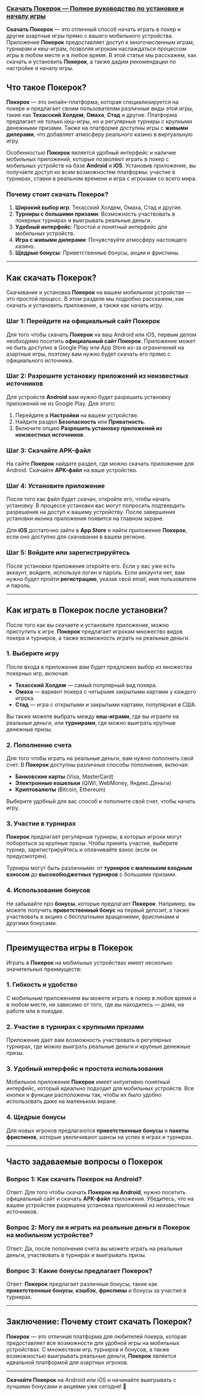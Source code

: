 ### [Скачать Покерок — Полное руководство по установке и началу игры](https://click.ggpartners.com/?serial=592\&creative_id=153\&anid=polzovat_publish)

**Скачать Покерок** — это отличный способ начать играть в покер и другие азартные игры прямо с вашего мобильного устройства. Приложение **Покерок** предоставляет доступ к многочисленным играм, турнирам и кеш-играм, позволяя игрокам наслаждаться процессом игры в любом месте и в любое время. В этой статье мы расскажем, как скачать и установить **Покерок**, а также дадим рекомендации по настройке и началу игры.

## Что такое Покерок?

**Покерок** — это онлайн-платформа, которая специализируется на покере и предлагает своим пользователям различные виды этой игры, такие как **Техасский Холдем**, **Омаха**, **Стад** и другие. Платформа предлагает не только кеш-игры, но и регулярные турниры с крупными денежными призами. Также на платформе доступны игры с **живыми дилерами**, что добавляет атмосферу реального казино в виртуальную игру.

Особенностью **Покерок** является удобный интерфейс и наличие мобильных приложений, которые позволяют играть в покер с мобильных устройств на базе **Android** и **iOS**. Установив приложение, вы получаете доступ ко всем возможностям платформы: участие в турнирах, ставки в реальном времени и игра с игроками со всего мира.

### Почему стоит скачать Покерок?

1. **Широкий выбор игр**: Техасский Холдем, Омаха, Стад и другие.
2. **Турниры с большими призами**: Возможность участвовать в покерных турнирах и выигрывать реальные деньги.
3. **Удобный интерфейс**: Простой и понятный интерфейс для мобильных устройств.
4. **Игра с живыми дилерами**: Почувствуйте атмосферу настоящего казино.
5. **Щедрые бонусы**: Приветственные бонусы, акции и фриспины.

***

## Как скачать Покерок?

Скачивание и установка **Покерок** на вашем мобильном устройстве — это простой процесс. В этом разделе мы подробно расскажем, как скачать и установить приложение, а также как начать игру.

### Шаг 1: Перейдите на официальный сайт Покерок

Для того чтобы скачать **Покерок** на ваш Android или iOS, первым делом необходимо посетить **официальный сайт Покерок**. Приложение может не быть доступно в Google Play или App Store из-за ограничений на азартные игры, поэтому вам нужно будет скачать его прямо с официального источника.

### Шаг 2: Разрешите установку приложений из неизвестных источников

Для устройств **Android** вам нужно будет разрешить установку приложений не из Google Play. Для этого:

1. Перейдите в **Настройки** на вашем устройстве.
2. Найдите раздел **Безопасность** или **Приватность**.
3. Включите опцию **Разрешить установку приложений из неизвестных источников**.

### Шаг 3: Скачайте APK-файл

На сайте **Покерок** найдите раздел, где можно скачать приложение для Android. Скачайте **APK-файл** на ваше устройство.

### Шаг 4: Установите приложение

После того как файл будет скачан, откройте его, чтобы начать установку. В процессе установки вас могут попросить подтвердить разрешения на доступ к вашему устройству. После завершения установки иконка приложения появится на главном экране.

Для **iOS** достаточно зайти в **App Store** и найти приложение **Покерок**, если оно доступно для скачивания в вашем регионе.

### Шаг 5: Войдите или зарегистрируйтесь

После установки приложения откройте его. Если у вас уже есть аккаунт, войдите, используя логин и пароль. Если аккаунта нет, вам нужно будет пройти **регистрацию**, указав свой email, имя пользователя и пароль.

***

## Как играть в Покерок после установки?

После того как вы скачаете и установите приложение, можно приступить к игре. **Покерок** предлагает игрокам множество видов покера и турниров, а также возможность играть на реальные деньги.

### 1. **Выберите игру**

После входа в приложение вам будет предложен выбор из множества покерных игр, включая:

* **Техасский Холдем** — самый популярный вид покера.
* **Омаха** — вариант покера с четырьмя закрытыми картами у каждого игрока.
* **Стад** — игра с открытыми и закрытыми картами, популярная в США.

Вы также можете выбрать между **кеш-играми**, где вы играете на реальные деньги, или **турнирами**, где можно выиграть крупные денежные призы.

### 2. **Пополнение счета**

Для того чтобы играть на реальные деньги, вам нужно пополнить свой счет. В **Покерок** доступны различные способы пополнения, включая:

* **Банковские карты** (Visa, MasterCard)
* **Электронные кошельки** (QIWI, WebMoney, Яндекс.Деньги)
* **Криптовалюты** (Bitcoin, Ethereum)

Выберите удобный для вас способ и пополните свой счет, чтобы начать игру.

### 3. **Участие в турнирах**

**Покерок** предлагает регулярные турниры, в которых игроки могут побороться за крупные призы. Чтобы принять участие, выберите турнир, зарегистрируйтесь и оплачивайте взнос (если он предусмотрен).

Турниры могут быть различными: от **турниров с маленьким входным взносом** до **высокобюджетных турниров** с большими призами.

### 4. **Использование бонусов**

Не забывайте про **бонусы**, которые предлагает **Покерок**. Например, вы можете получить **приветственный бонус** на первый депозит, а также участвовать в акциях с бесплатными вращениями, фриспинами и другими бонусами.

***

## Преимущества игры в Покерок

Играть в **Покерок** на мобильных устройствах имеет несколько значительных преимуществ:

### 1. **Гибкость и удобство**

С мобильным приложением вы можете играть в покер в любое время и в любом месте, не зависимо от того, где вы находитесь — дома, на работе или в поездке.

### 2. **Участие в турнирах с крупными призами**

Приложение дает вам возможность участвовать в регулярных турнирах, где можно выиграть реальные деньги и крупные денежные призы.

### 3. **Удобный интерфейс и простота использования**

Мобильное приложение **Покерок** имеет интуитивно понятный интерфейс, который идеально подходит для мобильных устройств. Все кнопки и функции расположены так, чтобы их было удобно использовать даже на маленьком экране.

### 4. **Щедрые бонусы**

Для новых игроков предлагаются **приветственные бонусы** и **пакеты фриспинов**, которые увеличивают шансы на успех в играх и турнирах.

***

## Часто задаваемые вопросы о Покерок

### Вопрос 1: Как скачать Покерок на Android?

Ответ: Для того чтобы скачать **Покерок на Android**, нужно посетить официальный сайт и скачать **APK-файл** приложения. Убедитесь, что на вашем устройстве разрешена установка приложений из неизвестных источников.

### Вопрос 2: Могу ли я играть на реальные деньги в Покерок на мобильном устройстве?

Ответ: Да, после пополнения счета вы можете играть на реальные деньги, участвовать в турнирах и выигрывать призы.

### Вопрос 3: Какие бонусы предлагает Покерок?

Ответ: **Покерок** предлагает различные бонусы, такие как **приветственные бонусы**, **кэшбэк**, **фриспины** и бонусы за участие в турнирах.

***

## Заключение: Почему стоит скачать Покерок?

**Покерок** — это отличная платформа для любителей покера, которая предоставляет все возможности для удобной игры на мобильных устройствах. С множеством игр, турниров и бонусов, а также возможностью выигрывать реальные деньги, **Покерок** является идеальной платформой для азартных игроков.

***

**Скачайте Покерок** на Android или iOS и начинайте выигрывать с лучшими бонусами и акциями уже сегодня! 🎉
